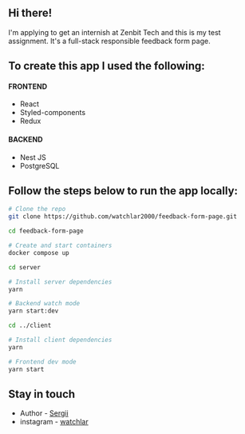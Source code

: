 ## Hi there!

<p>I'm applying to get an internish at Zenbit Tech and this is my test assignment. It's a full-stack responsible feedback form page.</p>

## To create this app I used the following:

#### FRONTEND

- React
- Styled-components
- Redux

#### BACKEND

- Nest JS
- PostgreSQL

## Follow the steps below to run the app locally:

```bash
# Clone the repo
git clone https://github.com/watchlar2000/feedback-form-page.git
```

```bash
cd feedback-form-page
```

```bash
# Create and start containers
docker compose up
```

```bash
cd server
```

```bash
# Install server dependencies
yarn
```

```bash
# Backend watch mode
yarn start:dev
```

```bash
cd ../client
```

```bash
# Install client dependencies
yarn
```

```bash
# Frontend dev mode
yarn start
```

## Stay in touch

- Author - [Sergii](https://www.linkedin.com/in/sergii-koch/)
- instagram - [watchlar](https://www.instagram.com/watchlar2000/)
